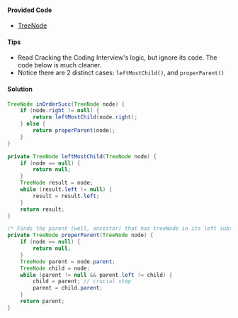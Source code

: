 #### Provided Code

- [TreeNode](https://github.com/RodneyShag/Interview_solutions/blob/master/Solutions/Implement%20a%20TreeNode.md)

#### Tips

- Read Cracking the Coding Interview's logic, but ignore its code. The code below is much cleaner.
- Notice there are 2 distinct cases: `leftMostChild()`, and `properParent()`

#### Solution

```java
TreeNode inOrderSucc(TreeNode node) {
    if (node.right != null) {
        return leftMostChild(node.right);
    } else {
        return properParent(node);
    }
}

private TreeNode leftMostChild(TreeNode node) {
    if (node == null) {
        return null;
    }
    TreeNode result = node;
    while (result.left != null) {
        result = result.left;
    }
    return result;
}

/* Finds the parent (well, ancestor) that has treeNode in its left subtree. Returns null if such parent doesn't exist */
private TreeNode properParent(TreeNode node) {
    if (node == null) {
        return null;
    }
    TreeNode parent = node.parent;
    TreeNode child = node;
    while (parent != null && parent.left != child) {
        child = parent; // crucial step
        parent = child.parent;
    }
    return parent;
}
```
